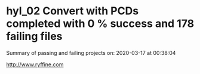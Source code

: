 # hyl_02 Convert with PCDs completed with 0 % success and 178 failing files

Summary of passing and failing projects on: 2020-03-17 at 00:38:04

http://www.ryffine.com
